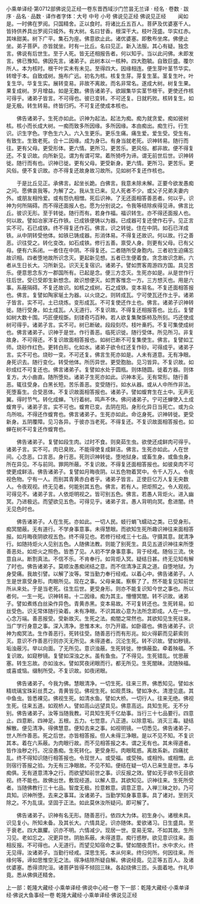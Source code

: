 小乘单译经·第0712部佛说见正经一卷东晋西域沙门竺昙无兰译
· 经名 · 卷数 · 跋序
· 品名 · 品数 · 译作者字体：大号 中号 小号
佛说见正经
佛说见正经
　　闻如是。一时佛在罗阅。只国精舍。正以食时。将诸比丘五百人。菩萨及优婆塞千人。皆持供养具出罗阅只城外。有大树。名曰甘香。根深干大。枝叶茂盛。华实红赤。其味甜美。树下广平。集石为座。佛意欲止此。诸优婆塞。即敷布坐席。佛便止坐。弟子菩萨。亦皆就坐。时有一比丘。名曰见正。新入法服。其心有疑。独念言。佛说有后世生。至于人死。皆无还相报告者。何以知乎。当以此问佛。未即发言。佛已豫知。佛因先言。诸弟子。此树本以一核种。四大胞毓。自致巨盛。覆尔所人。本为核时。根干叶实未有未见。至得四大。因缘相连。便生芽叶茎节华实。转增于本。自致成树。施布广远。初名为核。核复生芽。芽复生茎。茎复生叶。叶复生华。华复生实。展转变易。非故不离故。而名非常名。遂成大树。树复生果。果复成树。岁月增益。如是无数。佛告诸弟子。欲踧集华实茎节根干。更使还作核可得乎。诸弟子皆言。不可得也。彼已变转。不可还复。日就朽败。核转复生。如是无极。转生转易。终皆归朽。不可复还使成本核也。

　　佛告诸弟子。生死亦如此。识神为起法。起法为痴。痴为就贪爱。痴如彼树核。核小而长成大树。一痴而致多所因缘。多所因缘。本由痴出。痴生行。行生识。识生字色。字色生六入。六入生更乐。更乐生痛。痛生爱。爱生受。受生有。有致生。生致老死。合十二因缘。成为身已。有身当就老死。识神转易。随行而往。更有父母。更受形体。更六情。更所习。更苦乐。更风俗。都非故。便不得复还。不复识故。向所新见。谓为有谓可常。着所猗呼为谛。谓无前世后世。识神转徙。随行而有也。识神已徙。更有父母。更受新身。更六情。更所习。更苦乐。更风俗。便不复识故。亦不得复还故身故习故所。见如树不复还作核也。

　　于是比丘见正。承佛言。起坐长跪。白佛言。我意未除未解。正要今欲发愚痴之问。愿佛哀我等。为解了之。我从生已来。见人死者不少。或父子兄弟夫妻内外。或朋友相怜爱。或有怨仇相憎。死后识神。了无还面相答善恶者。何以乎。识神为何所隔碍。而不得还面报人也。愿为分别说之。令我等结除疾得见谛。佛言比丘。彼识无形。至于转徙。随行而有。若身作福。福识转生。亦不得还面报人也。何以故。譬如冶家洋石作铁。已成铁便铸以为器。已成器可复还使作石乎。见正言实不可。石已成铁。终不得复还作石。佛言。识之转徙。住在中阴。如石已洋成铁。从中阴转受他体。如铁已铸成器。形消体易。不得复还故识。何以故。行之善恶。识往受之。转化变改。如石成铁。修行五善。禀受人身。则更有父母。已有父母。便有六系闭。一者住在中阴。不得复还。二者随所受身胞内。三者初生迫痛忘故识相。四者堕地故所识念灭。更起新见想。五者已生便着食。贪念故识念断。六者从生日长大。习所新见。识灭无复宿识。诸弟子。譬如贾客周游四方国。具见苦乐。便意思念东方一郡国所有。已起是念。便三方念灭。生死亦如是。从是世作行往后世。受已受即生新想念。故识想便灭。如贾客惟念一方。三方想灭也。用是六事。系蔽隔碍。不复还故识。如核之成树。石之成铁。变本易名。不复还面相答报也。佛言。复譬如陶家埏土为器。以火烧之。则转成瓦。宁可使瓦还作土乎。诸弟子皆言。实不可。土已烧炼。变形成瓦。不可复使还作土也。佛言。诸弟子识神转徙。随行受身。如土成瓦。人无道行。不复识故。不得复还相报答也。比丘。复譬如树大数十围。巧匠便规斲。刻镂奇巧百种。若人欲复集聚斲柿及所刻。巧还使成树可得乎。诸弟子言。实不可。树已断破。段段刻尽。枝叶槀朽。不复可集使成树也。佛言诸弟子。识神于是世。作行善恶。临死识徙。随行受体。所见所习。非复故身。不可得还。不复识故面相答报也。如树已断不可复集使生。佛言。复譬如工师。烧砂作红色。更转白形。化如水。诸弟子欲令红还复作砂。可得成乎。诸弟子言。实不可也。烧砂一变。不可还复。佛言生死亦如是。人未有道意。无有净眼。身死识去。随行变化。转受他体。所历异世。更受胞胎。见习皆异。不复识故。如砂成红不可复还也。佛言诸弟子。复譬如水处于圆瓶。则体随圆。徙着方器。则体复方。大小曲直。随所堕处。诸弟子生死亦如此。识神本无。无有常形。随行善恶。辄往受身。白黑长短。苦乐善恶。变受随行。如水从器。或从人中所作非法。死堕畜生。合受恶体。不复识故面相答报也。诸弟子。譬如蝮育生在土中。无声无翼。得时节气。转化成蝉。飞行着树。鸣声不休。佛问诸弟子。宁可还蝉使入土成蝮育乎。诸弟子言。实不可也。蝮育已变。去阴在阳。身形化异日当死亡。或为众鸟所啖。不得还作蝮育也。佛言诸弟子。生死亦如此。命讫身死。识神转徙。更受新身。五阴覆障。见习各异。于彼亦当老死。不得复还。不复识故面相答报也。如蝉在树不可复还作蝮育也。

　　佛告诸弟子。复譬如段生肉。过时不食。则臭茹生虫。欲使还成鲜肉可得乎。诸弟子言。实不可。肉已臭败。不能得使复成鲜洁。佛言。生死亦如此。人在世间。心念恶。口言恶。身行恶。死则识神转徙。堕地狱身。或畜生身。或鱼虫身。所在异见。不与前同。罪网所蔽。不复识故。不得复还面相答报也。如彼臭肉不可使更成鲜洁。佛告诸弟子。复譬如月晦夜阴。以五色物着冥中。令千人万人。令夜视色物。宁有一人。而别其青黄赤白者乎。诸弟子皆言。正使巨亿万人复无央数人。令夜观视。终无见者。何能别其五色。佛言。若有人。把炬照之。令人观视。可得见不。诸弟子言。人依炬明视之。皆可别五色。佛言。若愚人背炬火。进入幽冥。乃进极远。而望欲见五色。可得见乎。诸弟子言。愚人背明向冥。愈进闇。终无见色时也。

　　佛告诸弟子。人在生死。亦如此。一切人民。蚑行蜎飞蠕动之类。已受身形。痴冥闇蔽。无有道行。不学身事意事。未得慧眼。而欲知生死所趣识神往来面相答报。如月晦夜阴欲视五色。终不得见也。若修行经戒三十七品。守摄其意。就清净行。如随持炬火人见别五色。人随佛法教。则能了别死生。具见五道识神往来所堕善恶处。如炬火之照色。皆悉了见。人初不学身事意事。背于经戒。随俗三流。快意自从。断割真法。不信不乐。不肯奉行。如背炬入冥。疑结日甚。终无见知有解了时也。佛告诸弟子。莫顺汝愚痴闭结之意。而不信清净正真之道。自堕地狱。为身受痛。我故引譬。以解了汝等。常当勤力奉行经戒。以着心中。佛告诸弟子。人生是世禀受身形。肉眼所见。现在之事。父母亲属。察察了了。然不能复见知前世所从来处。于是当老死。往生后世。更受身形。则亦不能复识知今世之事也。所以者何。一生一死。识神转易。十二因缘。痴为其主。懵懵冥闇。转不识故。诸弟子。譬如煮练白丝染作异色。青黄赤黑。变本易故。不可复转还也。生死转易。如丝受色。识无常体随行染着。未有净眼。不识其故心意为法所念即成。人在一世。心念万端。善恶报受。受新故灭。生死之法。痴闇之常然也。其欲知见生死往来。当广学行身意之事。深入清净。思惟本末。尔乃开寤。如卧寤也。佛告诸弟子。识神为痴冥法。生作善恶行。死转往受。随善恶行而有形兆。如火得薪而见薪索则灭。意识不作善恶行则亦灭无所见。未得道者。沉沦生死。转不识故。譬如秽镜。垢浊蔽污。举以向面。了无所见。意识浊蔽。生死转徙。惨惧蔽盈。牵着殃福。不复识故。如窥秽镜。复譬如深浊之水。虽有鱼虫。了不得见。生死错乱。忧思蔽塞。转生忘故。亦如浊水。譬如冥夜闭眼而行。都无所见。生死闇昧。流随殃福。或喜或恼。缀制所受。不复识故。如夜闭眼。

　　佛告诸弟子。今我为佛。慧眼清净。一切生死。往来三界。佛悉知见。譬如水精琉璃宝珠彩丝贯之。青黄皆见。佛视生死。如观贯珠。譬如净水。清澄见底。其中鱼虫。皆悉裸见。佛视生死。如清水鱼。譬如大桥。一切行人。往来无绝。佛视生死。往来五道。如观桥人。譬如高山远望具见。佛意高远。具知生死。无不分别。佛告诸弟子。汝等当随我教。可具知生死千亿劫事。当行三十七品要行。四意止。四意断。四神足。五根。五力。七觉意。八正道。以除意垢。消灭三毒。疑结解散。便见清净。得佛慧意。便知去来之事。如视明镜。一切悉见。佛告诸弟子。世人所作善恶。死之后世。亦皆相答报。但人未得三净眼。是以不见不知。不复识其本。着在六系蔽。为肉眼行故。而不见相答报之本。谓之无有也。其未得道者。皆作浊秽之行。况没愚痴。生死转化。更受身形。肉眼眩惑。离故系新。四痛扰乱。终不得知识随行相答报也。令现世人。或受福。或受殃。或相怜。或相憎。此则宿行答报之验。为无有三净眼故。不见不知。便结在疑一切人已来生是世。本与痴俱。无有道意清净之行。而欲望知前世之事。识反报之效。譬如无手欲书无目欲视。终不能也。故佛出世。敷现经道。以解人意。其欲知见。识神往来。生死所受者。当随佛教行三十七品。智度无极。捡意敕意。调意正意。入禅三昧之妙。乃可具知。识神所堕。去来之事耳。汝诸弟子。当勤学知身事意事。具了诸对。至则灭除之。不为乱误。坚固于正法。如此莫休汝所疑问。即可解了。

　　佛告诸弟子。识神有名无形。随善恶行。依四大为体。初生身小。诸根未具。识见复小。所知未备。及其长大。六情具足。识亦随体。爱欲诸习。日生盛具。至于衰老。四大羸臞。识亦不明。六情减少。现居一世。变易无常。不如其故。生所习见。老如忘之。况更异世。阴胎系蔽。未得道意。痴行惑秽。欲见意识往来。面相反报。不可得也。人无道行。而望见知宿命之事。譬如闇夜贯针。水中求火。终无见得。汝诸弟子。当勤行经戒。深思生死。本从何来。终归何所。何因往来。所缘何等。谛如思惟空无之法。得净结除所疑自解。佛说经竟。见正等五百人。及诸优婆塞。悉得须陀洹。诸菩萨皆得不倾回三昧。各起绕佛三匝。头面着地。作礼毕竟。悉从佛俱还精舍。

上一部：乾隆大藏经·小乘单译经·佛说中心经一卷
下一部：乾隆大藏经·小乘单译经·佛说大鱼事经一卷
乾隆大藏经·小乘单译经·佛说见正经